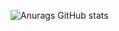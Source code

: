 ![Anurags GitHub stats](https://github-readme-stats.vercel.app/api?username=anuraghazra&show_icons=true&theme=radical)
